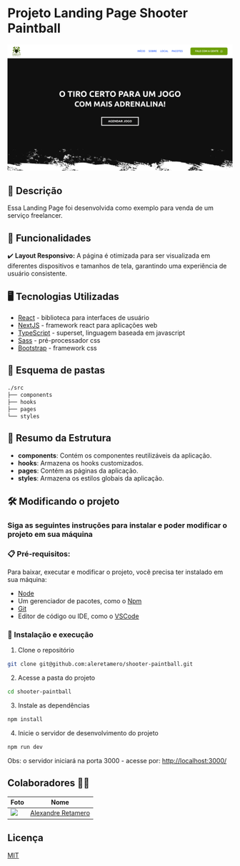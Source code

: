# Projeto Landing Page Shooter Paintball

![preview](./public/preview.webp)

## 💭 Descrição

Essa Landing Page foi desenvolvida como exemplo para venda de um serviço freelancer.

## 🧠 Funcionalidades

 ✔️ **Layout Responsivo:** A página é otimizada para ser visualizada em diferentes dispositivos e tamanhos de tela, garantindo uma experiência de usuário consistente.

## 🖥️ Tecnologias Utilizadas

- [React](https://react.dev) - biblioteca para interfaces de usuário
- [NextJS](https://nextjs.org) - framework react para aplicações web 
- [TypeScript](https://www.typescriptlang.org) - superset, linguagem baseada em javascript
- [Sass](https://sass-lang.com) - pré-processador css
- [Bootstrap](https://getbootstrap.com) - framework css

## 📂 Esquema de pastas
```
./src
├── components
├── hooks
├── pages
└── styles
```

## 📝 Resumo da Estrutura
- **components**: Contém os componentes reutilizáveis da aplicação.
- **hooks**: Armazena os hooks customizados.
- **pages**: Contém as páginas da aplicação.
- **styles**: Armazena os estilos globais da aplicação.

## 🛠️ Modificando o projeto

### Siga as seguintes instruções para instalar e poder modificar o projeto em sua máquina

### 📋 Pré-requisitos:

Para baixar, executar e modificar o projeto, você precisa ter instalado em sua máquina: 
* [Node](https://nodejs.org/en)
* Um gerenciador de pacotes, como o [Npm](https://www.npmjs.com)
* [Git](https://git-scm.com/downloads)
* Editor de código ou IDE, como o [VSCode](https://code.visualstudio.com/Download)
  
### 🔧 Instalação e execução

1. Clone o repositório
```bash
git clone git@github.com:aleretamero/shooter-paintball.git
```

2. Acesse a pasta do projeto
```bash
cd shooter-paintball
```

3. Instale as dependências
```bash
npm install
```

4. Inicie o servidor de desenvolvimento do projeto
```bash
npm run dev
```

Obs: o servidor iniciará na porta 3000 - acesse por: <http://localhost:3000/>

## Colaboradores 🤝🤝

| Foto                                                       | Nome                                                 |
| ---------------------------------------------------------- | ---------------------------------------------------- |
| <img src="https://github.com/aleretamero.png" width="100"> | [Alexandre Retamero](https://github.com/aleretamero) |

## Licença

[MIT](https://choosealicense.com/licenses/mit/)

